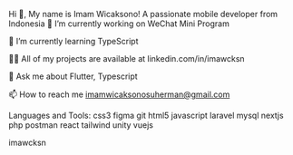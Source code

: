 Hi 👋, My name is Imam Wicaksono!
A passionate mobile developer from Indonesia
🔭 I’m currently working on WeChat Mini Program

🌱 I’m currently learning TypeScript

👨‍💻 All of my projects are available at linkedin.com/in/imawcksn

💬 Ask me about Flutter, Typescript

📫 How to reach me imamwicaksonosuherman@gmail.com

Languages and Tools:
css3 figma git html5 javascript laravel mysql nextjs php postman react tailwind unity vuejs

imawcksn
